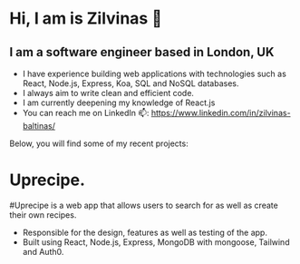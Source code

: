 # Hi, I am is Zilvinas 🤝

## I am a software engineer based in London, UK 

* I have experience building web applications with technologies such as React, Node.js, Express, Koa, SQL and NoSQL databases.
* I always aim to write clean and efficient code.
* I am currently deepening my knowledge of React.js
* You can reach me on LinkedIn 📫: https://www.linkedin.com/in/zilvinas-baltinas/

Below, you will find some of my recent projects: 

# Uprecipe.

#Uprecipe is a web app that allows users to search for as well as create their own recipes. 
* Responsible for the design, features as well as testing of the app.
* Built using React, Node.js, Express, MongoDB with mongoose, Tailwind and Auth0. 


<!---
Zil456/Zil456 is a ✨ special ✨ repository because its `README.md` (this file) appears on your GitHub profile.
You can click the Preview link to take a look at your changes.
--->
